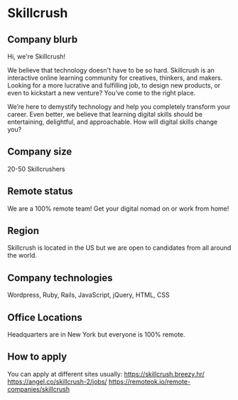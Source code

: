 # Skillcrush

## Company blurb

Hi, we're Skillcrush!

We believe that technology doesn't have to be so hard.
Skillcrush is an interactive online learning community for creatives, thinkers, and makers. Looking for a more lucrative and fulfilling job, to design new products, or even to kickstart a new venture? You’ve come to the right place.

We’re here to demystify technology and help you completely transform your career. Even better, we believe that learning digital skills should be entertaining, delightful, and approachable. How will digital skills change you?

## Company size

20-50 Skillcrushers

## Remote status

We are a 100% remote team! Get your digital nomad on or work from home! 

## Region

Skillcrush is located in the US but we are open to candidates from all around the world.

## Company technologies

Wordpress, Ruby, Rails, JavaScript, jQuery, HTML, CSS

## Office Locations

Headquarters are in New York but everyone is 100% remote. 

## How to apply

You can apply at different sites usually:
https://skillcrush.breezy.hr/
https://angel.co/skillcrush-2/jobs/
https://remoteok.io/remote-companies/skillcrush


